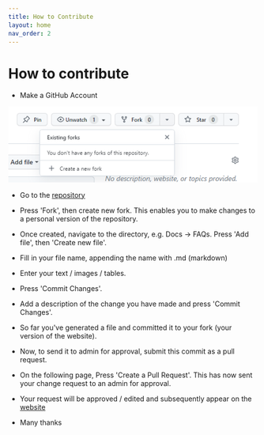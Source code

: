 ```yaml
---
title: How to Contribute
layout: home
nav_order: 2
---
```


# How to contribute

- Make a GitHub Account

![screenshot](../assets/screenshots/create_fork_screenshot.png)

- Go to the [repository](https://github.com/bjsilver/bag_wiki)
- Press 'Fork', then create new fork. This enables you to make changes to a personal version of the repository.
- Once created, navigate to the directory, e.g. Docs -> FAQs. Press 'Add file', then 'Create new file'.
- Fill in your file name, appending the name with .md (markdown)
- Enter your text / images / tables.
- Press 'Commit Changes'.
- Add a description of the change you have made and press 'Commit Changes'.
- So far you've generated a file and committed it to your fork (your version of the website).
- Now, to send it to admin for approval, submit this commit as a pull request.
- On the following page, Press 'Create a Pull Request'. This has now sent your change request to an admin for approval.
- Your request will be approved / edited and subsequently appear on the [website](https://bjsilver.github.io/bag_wiki/)

- Many thanks
